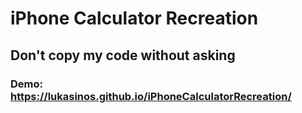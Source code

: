 # iPhone Calculator Recreation

## Don't copy my code without asking

### Demo: https://lukasinos.github.io/iPhoneCalculatorRecreation/
